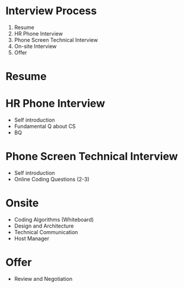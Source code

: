 # Interview Process
1. Resume
2. HR Phone Interview
3. Phone Screen Technical Interview
4. On-site Interview
5. Offer

# Resume

# HR Phone Interview
- Self introduction
- Fundamental Q about CS
- BQ


# Phone Screen Technical Interview
- Self introduction
- Online Coding Questions (2-3)

# Onsite
- Coding Algorithms (Whiteboard)
- Design and Architecture
- Technical Communication
- Host Manager


# Offer
- Review and Negotiation